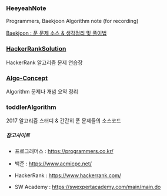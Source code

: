 ### HeeyeahNote

Programmers, Baekjoon Algorithm note (for recording)

[Baekjoon : 푼 문제 소스 & 생각정리 및 풀이법](https://github.com/heeyeah/AlgorithmPractice/tree/master/HeeyeahNote/src/baekjoon)



### [HackerRankSolution](https://github.com/heeyeah/AlgorithmPractice/tree/master/HackerRankSolution)
HackerRank 알고리즘 문제 연습장



### [Algo-Concept](https://github.com/heeyeah/AlgorithmPractice/tree/master/Algo-Concept)
Algorithm 문제나 개념 요약 정리



### toddlerAlgorithm
2017 알고리즘 스터디 & 간간히 푼 문제들의 소스코드



##### 참고사이트
* 프로그래머스 : https://programmers.co.kr/

* 백준 : https://www.acmicpc.net/

* HackerRank : https://www.hackerrank.com/

* SW Academy : https://swexpertacademy.com/main/main.do
